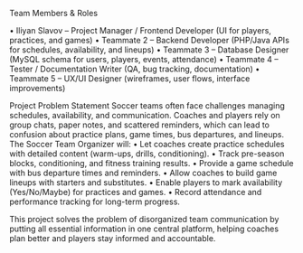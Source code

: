 Team Members & Roles

•	Iliyan Slavov – Project Manager / Frontend Developer (UI for players, practices, and games)
•	Teammate 2 – Backend Developer (PHP/Java APIs for schedules, availability, and lineups)
•	Teammate 3 – Database Designer (MySQL schema for users, players, events, attendance)
•	Teammate 4 – Tester / Documentation Writer (QA, bug tracking, documentation)
•	Teammate 5 – UX/UI Designer (wireframes, user flows, interface improvements)

Project Problem Statement
Soccer teams often face challenges managing schedules, availability, and communication. Coaches and players rely on group chats, 
paper notes, and scattered reminders, which can lead to confusion about practice plans, game times, bus departures, and lineups.
The Soccer Team Organizer will:
•	Let coaches create practice schedules with detailed content (warm-ups, drills, conditioning).
•	Track pre-season blocks, conditioning, and fitness training results.
•	Provide a game schedule with bus departure times and reminders.
•	Allow coaches to build game lineups with starters and substitutes.
•	Enable players to mark availability (Yes/No/Maybe) for practices and games.
•	Record attendance and performance tracking for long-term progress.

This project solves the problem of disorganized team communication by putting all essential information in 
one central platform, helping coaches plan better and players stay informed and accountable.
